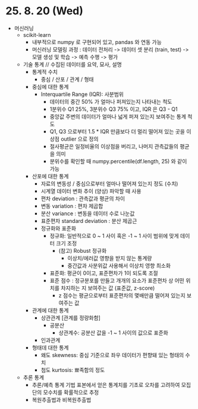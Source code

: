 # 25. 8. 20 (Wed)

* 머신러닝
  * scikit-learn
    * 내부적으로 numpy 로 구현되어 있고, pandas 와 연동 가능
    * 머신러닝 모델링 과정 : 데이터 전처리 -> 데이터 셋 분리 (train, test) -> 모델 생성 및 학습 -> 예측 수행 -> 평가
  * 기술 통계 // 수집된 데이터를 요약, 묘사, 설명
    * 통계적 수치
      * 중심 / 산포 / 관계 / 형태
    * 중심에 대한 통계
      * Interquartile Range (IQR): 사분범위
        * 데이터의 중간 50% 가 얼마나 퍼져있는지 나타내는 척도
        * 1분위수 Q1 25%, 3분위수 Q3 75% 이고, IQR 은 Q3 - Q1
        * 중앙값 주변의 데이터가 얼마나 넓게 퍼져 있는지 보여주는 통계 척도
        * Q1, Q3 으로부터 1.5 * IQR 만큼보다 더 멀리 떨어져 있는 곳을 이상점 outlier 으로 정의
        * 절사평균은 일정비율의 이상점을 버리고, 나머지 관측값들의 평균을 의미
        * 분위수를 확인할 때 numpy.percentile(df.length, 25) 와 같이 가능
    * 산포에 대한 통계
      * 자료의 변동성 / 중심으로부터 얼마나 떨어져 있는지 정도 (수치)
      * 시계열 데이터 변화 추이 (양상) 파악할 때 사용
      * 편차 deviation : 관측값과 평균의 차이
      * 변동 variation : 편차 제곱합
      * 분산 variance : 변동을 데이터 수로 나눈값
      * 표준편차 standard deviation  : 분산 제곱근
      * 정규화와 표준화
        * 정규화: 일반적으로 0 ~ 1 사이 혹은 -1 ~ 1 사이 범위에 맞게 데이터 크기 조정
          * (참고) Robust 정규화
            * 이상치/에러값 영향을 받지 않는 통계량
            * 중간값과 사분위값 사용해서 이상치 영향 최소화
        * 표준화: 평균이 0이고, 표준편차가 1이 되도록 조절
        * 표준 점수 : 정규분포를 만들고 개개의 요소가 표준편차 상 어떤 위치를 차지하는 지 보여주는 값 (표준값, z-score)
          * z 점수는 평균으로부터 표준편차의 몇배만큼 떨어져 있는지 보여주는 값
    * 관계에 대한 통계
      * 상관관계 [관계를 정량화함]
        * 공분산
          * 상관계수: 공분산 값을 -1 ~ 1 사이의 값으로 표준화
      * 인과관계
    * 형태데 대한 통계
      * 왜도 skewness: 중심 기준으로 좌우 데이터가 편향돼 있는 형태의 수치
      * 첨도 kurtosis: 뾰족함의 정도
  * 추론 통계
    * 추론/예측 통계 기법 표본에서 얻은 통계치를 기초로 오차를 고려하여 모집단의 모수치를 확률적으로 추정
    * 복원추출법과 비복원추출법
